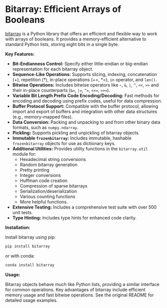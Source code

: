 # Bitarray: Efficient Arrays of Booleans

[bitarray](https://github.com/ilanschnell/bitarray) is a Python library that offers an efficient and flexible way to work with arrays of booleans. It provides a memory-efficient alternative to standard Python lists, storing eight bits in a single byte.

**Key Features:**

*   **Bit-Endianness Control:** Specify either little-endian or big-endian representation for each bitarray object.
*   **Sequence-Like Operations:** Supports slicing, indexing, concatenation (+), repetition (*), in-place operations (+=, *=), `in` operator, and `len()`.
*   **Bitwise Operations:** Includes bitwise operators like `~`, `&`, `|`, `^`, `<<`, `>>` and their in-place counterparts (`&=`, `|=`, `^=`, `<<=`, `>>=`).
*   **Variable Bit Length Prefix Code Encoding/Decoding:** Fast methods for encoding and decoding using prefix codes, useful for data compression.
*   **Buffer Protocol Support:** Compatible with the buffer protocol, allowing import and export of buffers and integration with other data structures (e.g., memory-mapped files).
*   **Data Conversion:** Packing and unpacking to and from other binary data formats, such as `numpy.ndarray`.
*   **Pickling:** Supports pickling and unpickling of bitarray objects.
*   **Immutable `frozenbitarray`:** Includes immutable, hashable `frozenbitarray` objects for use as dictionary keys.
*   **Additional Utilities:** Provides utility functions in the `bitarray.util` module for:
    *   Hexadecimal string conversions
    *   Random bitarray generation
    *   Pretty printing
    *   Integer conversions
    *   Huffman code creation
    *   Compression of sparse bitarrays
    *   Serialization/deserialization
    *   Various counting functions
    *   More helpful functions.
*   **Extensive Testing:** Includes a comprehensive test suite with over 500 unit tests.
*   **Type Hinting:** Includes type hints for enhanced code clarity.

**Installation:**

Install bitarray using pip:

```bash
pip install bitarray
```

or with conda:

```bash
conda install bitarray
```

**Usage:**

Bitarray objects behave much like Python lists, providing a similar interface for common operations.  Key advantages of bitarray include efficient memory usage and fast bitwise operations.  See the original README for detailed usage examples.